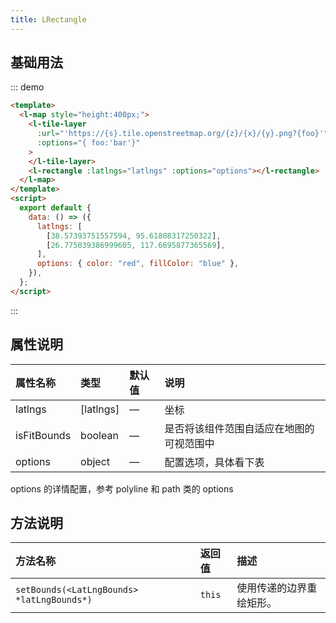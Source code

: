 ```yaml
---
title: LRectangle
---
```


## 基础用法

::: demo

```html
<template>
  <l-map style="height:400px;">
    <l-tile-layer
      :url="'https://{s}.tile.openstreetmap.org/{z}/{x}/{y}.png?{foo}'"
      :options="{ foo:'bar'}"
    >
    </l-tile-layer>
    <l-rectangle :latlngs="latlngs" :options="options"></l-rectangle>
  </l-map>
</template>
<script>
  export default {
    data: () => ({
      latlngs: [
        [38.57393751557594, 95.61808317250322],
        [26.775039386999605, 117.6695877365569],
      ],
      options: { color: "red", fillColor: "blue" },
    }),
  };
</script>
```

:::

## 属性说明

| 属性名称    | 类型      | 默认值 | 说明                                     |
| :---------- | :-------- | :----- | :--------------------------------------- |
| latlngs     | [latlngs] | —      | 坐标                                     |
| isFitBounds | boolean   | —      | 是否将该组件范围自适应在地图的可视范围中 |
| options     | object    | —      | 配置选项，具体看下表                     |

options 的详情配置，参考 polyline 和 path 类的 options

## 方法说明

| 方法名称                                   | 返回值 | 描述                     |
| :----------------------------------------- | :----- | :----------------------- |
| `setBounds(<LatLngBounds> *latLngBounds*)` | `this` | 使用传递的边界重绘矩形。 |